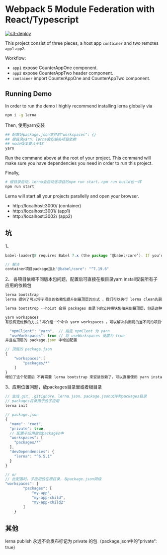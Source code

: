 # Webpack 5 Module Federation with React/Typescript

[![s3-deploy](https://github.com/ogzhanolguncu/react-typescript-module-federation/actions/workflows/s3-deploy.yaml/badge.svg)](https://github.com/ogzhanolguncu/react-typescript-module-federation/actions/workflows/s3-deploy.yaml)

This project consist of three pieces, a host app `container` and two remotes `app1` `app2`.

Workflow:

- `app1` expose CounterAppOne component.
- `app2` expose CounterAppTwo header component.
- `container` import CounterAppOne and CounterAppTwo component.

## Running Demo

In order to run the demo I highly recommend installing lerna globally via

```bash
npm i -g lerna
```

<!-- Then,

```bash
## 根目录yarn，lerna会安装各项目依赖
## 该命令会做以下几件事：
## `npm install` 每个软件包的所有外部依赖项；
## 将所有 `packages` 相互依赖的Lerna `link` 在一起；
## 在所有已安装的包里执行 `npm run prepublish`；
## 在所有已安装的包里执行 `npm run prepare`；
lerna bootstrap
``` -->

Then, 使用yarn安装

```bash
## 配置好package.json文件的"workspaces": {}
## 根目录yarn，lerna会安装各项目依赖
## node版本要大于18
yarn
```

Run the command above at the root of your project. This command will make sure you have dependencies you need in order to run this project.

Finally,

```bash
# 根目录启动，lerna会启动各项目的npm run start，npm run build也一样
npm run start
```

Lerna will start all your projects parallelly and open your browser.

- http://localhost:3000/ (container)
- http://localhost:3001/ (app1)
- http://localhost:3002/ (app2)

## 坑
1、
```ts
babel-loader@8 requires Babel 7.x (the package ‘@babel/core’). If you’d like to use Babel 6.x (‘babel-core’), you should install ‘babel-loader@7’.

// 解决
container项目package加上"@babel/core": "^7.19.6"
```

2、 各项目依赖不同版本包问题，配置后可直接在根目录yarn install安装所有子应用的依赖包
```ts
lerna bootstrap
lerna 提供了可以将子项目的依赖包提升到最顶层的方式 ，我们可以执行 lerna clean先删除每个子项目的 node_modules , 然后执行命令  lerna bootstrop --hoist。

lerna bootstrop --hoist 会将 packages 目录下的公共模块包抽离到最顶层，但是这种方式会有一个问题，不同版本号只会保留使用最多的版本，这种配置不太好，当项目中有些功能需要依赖老版本时，就会出现问题。

yarn workspaces
有没有更优雅的方式？再介绍一个命令 yarn workspaces ，可以解决前面说的当不同的项目依赖不同的版本号问题， yarn workspaces会检查每个子项目里面依赖及其版本，如果版本不一致都会保留到自己的 node_modules 中，只有依赖版本号一致的时候才会提升到顶层。注意：这种需要在 lerna.json 中增加配置。

  "npmClient": "yarn",  // 指定 npmClent 为 yarn
  "useWorkspaces": true // 将 useWorkspaces 设置为 true
并且在顶层的 package.json 中增加配置

// 顶层的 package.json
{
    "workspaces":[
        "packages/*"
    ]
}
增加了这个配置后 不再需要 lerna bootstrap 来安装依赖了，可以直接使用 yarn install 进行依赖的安装。注意：yarn install 无论在顶层运行还是在任意一个子项目运行效果都是可以。
```

3、应用位置问题，放packages目录里或者根目录
```ts
// 生成.git、.gitignore、lerna.json、package.json文件和packages目录
// packages目录用于放子应用
lerna init

// package.json
{
  "name": "root",
  "private": true,
  // 配置子应用放到packages中
  "workspaces": [
    "packages/*"
  ],
  "devDependencies": {
    "lerna": "^6.5.1"
  }
}

// or
// 此配置时，子应用放在根目录，与package.json同级
"workspaces": {
		"packages": [
			"my-app",
			"my-app-child",
			"my-app-child2"
		]
	}
```

## 其他
lerna publish 永远不会发布标记为 private 的包（package.json中的”private“: true）
